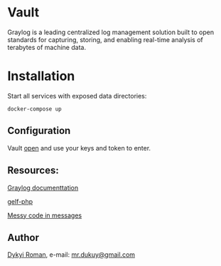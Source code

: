 Vault
=======
Graylog is a leading centralized log management solution built to open standards for capturing, storing, and enabling real-time analysis of terabytes of machine data.

# Installation

Start all services with exposed data directories:

```
docker-compose up
```

## Configuration

Vault [open](http://127.0.0.1:8200) and use your keys and token to enter.

## Resources:

[Graylog documenttation](https://docs.graylog.org/en/3.2/index.html)

[gelf-php](https://github.com/bzikarsky/gelf-php)

[Messy code in messages](https://community.graylog.org/t/messy-code-in-messages/1437)
    
## Author
[Dykyi Roman](https://www.linkedin.com/in/roman-dykyi-43428543/), e-mail: [mr.dukuy@gmail.com](mailto:mr.dukuy@gmail.com)

